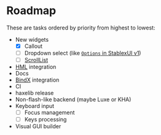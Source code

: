 Roadmap
=====================

These are tasks ordered by priority from highest to lowest:

- New widgets
  - [x] Callout
  - [ ] Dropdown select (like [`Options` in StablexUI v1](https://github.com/RealyUniqueName/StablexUI/blob/master/src/ru/stablex/ui/widgets/Options.hx))
  - [ ] [ScrollList](https://github.com/StablexUI/Core/blob/master/src/sx/widgets/ScrollList.hx)
- [HML](https://github.com/profelis/hml) integration
- Docs
- [BindX](http://lib.haxe.org/p/bindx2/) integration
- CI 
- haxelib release
- Non-flash-like backend (maybe Luxe or KHA)
- Keyboard input
  - [ ] Focus management
  - [ ] Keys processing
- Visual GUI builder
